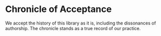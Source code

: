 # Chronicle of Acceptance

We accept the history of this library as it is, including the dissonances of authorship. The chronicle stands as a true record of our practice.
